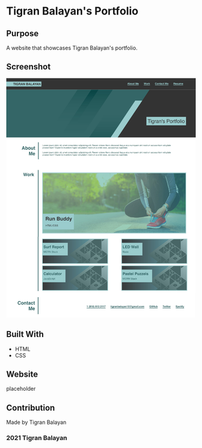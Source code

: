 # Tigran Balayan's Portfolio

## Purpose
A website that showcases Tigran Balayan's portfolio.

## Screenshot

![Getting Started](./mockup.jpg)

## Built With
* HTML
* CSS

## Website
placeholder

## Contribution
Made by Tigran Balayan

### 2021 Tigran Balayan